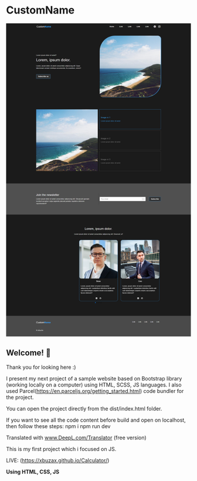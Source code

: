 # CustomName

![Design Calculator](./design/CustomName.png)

## Welcome! 👋

Thank you for looking here :)



I present my next project of a sample website based on Bootstrap library (working locally on a computer) using HTML, SCSS, JS languages. I also used Parcel(https://en.parceljs.org/getting_started.html) code bundler for the project.

You can open the project directly from the dist/index.html folder.

If you want to see all the code content before build and open on localhost, then follow these steps:
npm i
npm run dev

Translated with www.DeepL.com/Translator (free version)





This is my first project which i focused on JS.

LIVE: (https://xbuzax.github.io/Calculator/)

**Using HTML, CSS, JS**
